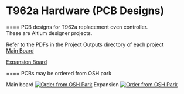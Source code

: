 # T962a Hardware (PCB Designs)
====
PCB designs for T962a replacement oven controller.  
These are Altium designer projects.  

Refer to the PDFs in the Project Outputs directory of each project  
<a href="T962a/Project%20Outputs%20for%20T962a/T962a.PDF">Main Board</img></a>  

<a href="T962a_Panel/Project%20Outputs%20for%20T962a_Panel/T962a_Panel.PDF">Expansion Board</img></a>

====
PCBs may be ordered from OSH park

Main board
<a href="https://oshpark.com/shared_projects/ZccpoRv2"><img src="https://oshpark.com/assets/badge-5b7ec47045b78aef6eb9d83b3bac6b1920de805e9a0c227658eac6e19a045b9c.png" alt="Order from OSH Park"></img></a>
Expansion
<a href="https://oshpark.com/shared_projects/15PF0sIA"><img src="https://oshpark.com/assets/badge-5b7ec47045b78aef6eb9d83b3bac6b1920de805e9a0c227658eac6e19a045b9c.png" alt="Order from OSH Park"></img></a>